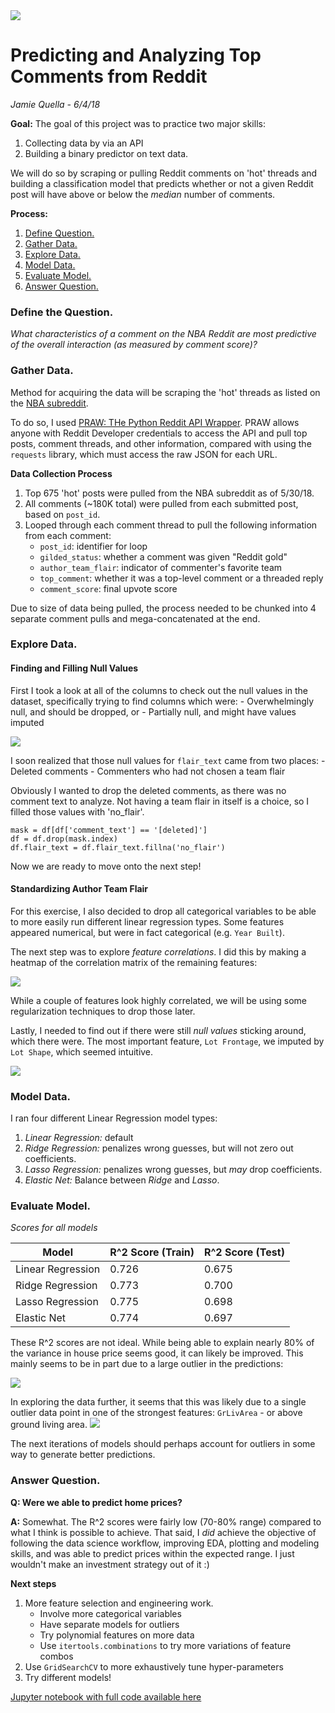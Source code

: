 <img src="https://i.imgur.com/vIzKvgl.png">

# Predicting and Analyzing Top Comments from Reddit

_Jamie Quella - 6/4/18_

**Goal:** The goal of this project was to practice two major skills:
1. Collecting data by via an API
2. Building a binary predictor on text data.

We will do so by scraping or pulling Reddit comments on 'hot' threads and building a classification model that predicts whether or not a given Reddit post will have above or below the _median_ number of comments.


**Process:** 
1. [Define Question.](#define_question)
2. [Gather Data.](#gather_data)
3. [Explore Data.](#explore_data)
4. [Model Data.](#model_data)
5. [Evaluate Model.](#evaluate_model)
6. [Answer Question.](#answer_question)

<a id='define_question'></a>
### Define the Question.
_What characteristics of a comment on the NBA Reddit are most predictive of the overall interaction (as measured by comment score)?_


<a id='gather_data'></a>
### Gather Data.
Method for acquiring the data will be scraping the 'hot' threads as listed on the [NBA subreddit](https://www.reddit.com/r/nba/). 

To do so, I used [PRAW: THe Python Reddit API Wrapper](https://praw.readthedocs.io/en/latest/). PRAW allows anyone with Reddit Developer credentials to access the API and pull top posts, comment threads, and other information, compared with using the `requests` library, which must access the raw JSON for each URL.

**Data Collection Process**
1. Top 675 'hot' posts were pulled from the NBA subreddit as of 5/30/18.
2. All comments (~180K total) were pulled from each submitted post, based on `post_id`.
3. Looped through each comment thread to pull the following information from each comment:
	- `post_id`: identifier for loop
	- `gilded_status`: whether a comment was given "Reddit gold"
	- `author_team_flair`: indicator of commenter's favorite team
	- `top_comment`: whether it was a top-level comment or a threaded reply
	- `comment_score`: final upvote score

Due to size of data being pulled, the process needed to be chunked into 4 separate comment pulls and mega-concatenated at the end.


<a id='explore_data'></a>
### Explore Data.

#### Finding and Filling Null Values
First I took a look at all of the columns to check out the null values in the dataset, specifically trying to find columns which were:
	- Overwhelmingly null, and should be dropped, or
	- Partially null, and might have values imputed

<img src="https://i.imgur.com/xqUdBz4.png">

I soon realized that those null values for `flair_text` came from two places:
	- Deleted comments
	- Commenters who had not chosen a team flair

Obviously I wanted to drop the deleted comments, as there was no comment text to analyze. Not having a team flair in itself is a choice, so I filled those values with 'no_flair'. 
```
mask = df[df['comment_text'] == '[deleted]']
df = df.drop(mask.index)
df.flair_text = df.flair_text.fillna('no_flair')
```
Now we are ready to move onto the next step!

#### Standardizing Author Team Flair



For this exercise, I also decided to drop all categorical variables to be able to more easily run different linear regression types. Some features appeared numerical, but were in fact categorical (e.g. `Year Built`).

The next step was to explore *feature correlations*. I did this by making a heatmap of the correlation matrix of the remaining features:

<img src="https://i.imgur.com/3MP09gR.png">

While a couple of features look highly correlated, we will be using some regularization techniques to drop those later.

Lastly, I needed to find out if there were still *null values* sticking around, which there were. The most important feature, `Lot Frontage`, we imputed by `Lot Shape`, which seemed intuitive.

<img src="https://i.imgur.com/WgNTP4a.png">

<a id='model_data'></a>
### Model Data.

I ran four different Linear Regression model types: 
1. *Linear Regression:* default
2. *Ridge Regression:* penalizes wrong guesses, but will not zero out coefficients.
3. *Lasso Regression:* penalizes wrong guesses, but *may* drop coefficients.
4. *Elastic Net:* Balance between *Ridge* and *Lasso*.

<a id='evaluate_model'></a>
### Evaluate Model.

*Scores for all models*

 **Model** | **R^2 Score (Train)** | **R^2 Score (Test)** 
 --- |	--- | --- 
 Linear Regression 	|	0.726	| 0.675 
 Ridge Regression		|	0.773	| 0.700 
 Lasso Regression 		|	0.775	| 0.698 
 Elastic Net 			|	0.774	| 0.697 

These R^2 scores are not ideal. While being able to explain nearly 80% of the variance in house price seems good, it can likely be improved. This mainly seems to be in part due to a large outlier in the predictions:

<img src="https://i.imgur.com/7irAXIT.png">

In exploring the data further, it seems that this was likely due to a single outlier data point in one of the strongest features: `GrLivArea` - or above ground living area.
<img src="https://i.imgur.com/7wVnQJe.png">

The next iterations of models should perhaps account for outliers in some way to generate better predictions.

<a id='answer_question'></a>
### Answer Question.

**Q: Were we able to predict home prices?** 

**A:** Somewhat. The R^2 scores  were fairly low (70-80% range) compared to what I think is possible to achieve. That said, I *did* achieve the objective of following the data science workflow, improving EDA, plotting and modeling skills, and was able to predict prices within the expected range. I just wouldn't make an investment strategy out of it :)

**Next steps**
1. More feature selection and engineering work.
    - Involve more categorical variables
    - Have separate models for outliers
    - Try polynomial features on more data
    - Use `itertools.combinations` to try more variations of feature combos
2. Use `GridSearchCV` to more exhaustively tune hyper-parameters
3. Try different models!

[Jupyter notebook with full code available here](https://github.com/jquella/DSI_Project_Ames/blob/master/project-2_JQ_take2.ipynb)